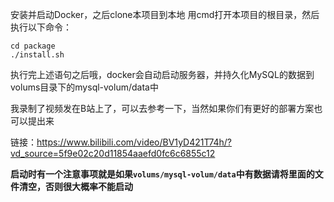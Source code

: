 安装并启动Docker，之后clone本项目到本地
用cmd打开本项目的根目录，然后执行以下命令：

```shell
cd package
./install.sh
```
执行完上述语句之后哦，docker会自动启动服务器，并持久化MySQL的数据到volums目录下的mysql-volum/data中

我录制了视频发在B站上了，可以去参考一下，当然如果你们有更好的部署方案也可以提出来

链接：https://www.bilibili.com/video/BV1yD421T74h/?vd_source=5f9e02c20d11854aaefd0fc6c6855c12

**启动时有一个注意事项就是如果`volums/mysql-volum/data`中有数据请将里面的文件清空，否则很大概率不能启动**
